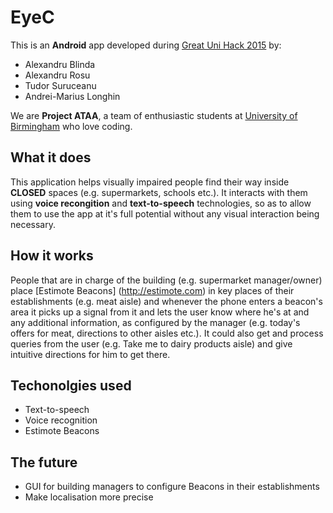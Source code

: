 # EyeC

This is an **Android** app developed during [Great Uni Hack 2015](http://greatunihack.com) by:
* Alexandru Blinda
* Alexandru Rosu
* Tudor Suruceanu
* Andrei-Marius Longhin

We are **Project ATAA**, a team of enthusiastic students at [University of Birmingham](http://www.birmingham.ac.uk) who love coding.

## What it does

This application helps visually impaired people find their way inside **CLOSED** spaces (e.g. supermarkets, schools etc.). It interacts with them using **voice recongition** and **text-to-speech** technologies, so as to allow them to use the app at it's full potential without any visual interaction being necessary.

## How it works
People that are in charge of the building (e.g. supermarket manager/owner) place [Estimote Beacons] (http://estimote.com) in key places of their establishments (e.g. meat aisle) and whenever the phone enters a beacon's area it picks up a signal from it and lets the user know where he's at and any additional information, as configured by the manager (e.g. today's offers for meat, directions to other aisles etc.).
It could also get and process queries from the user (e.g. Take me to dairy products aisle) and give intuitive directions for him to get there.

## Techonolgies used
* Text-to-speech
* Voice recognition
* Estimote Beacons
 
## The future ##
* GUI for building managers to configure Beacons in their establishments
* Make localisation more precise

